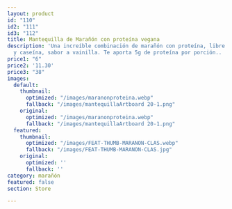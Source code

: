 ```yaml
---
layout: product
id: "110"
id2: "111"
id3: "112"
title: Mantequilla de Marañón con proteína vegana
description: 'Una increíble combinación de marañón con proteína, libre de lactosa
  y caseína, sabor a vainilla. Te aporta 5g de proteína por porción..  '
price1: "6"
price2: '11.30'
price3: "38"
images:
  default:
    thumbnail:
      optimized: "/images/maranonproteina.webp"
      fallback: "/images/mantequillaArtboard 20-1.png"
    original:
      optimized: "/images/maranonproteina.webp"
      fallback: "/images/mantequillaArtboard 20-1.png"
  featured:
    thumbnail:
      optimized: "/images/FEAT-THUMB-MARANON-CLAS.webp"
      fallback: "/images/FEAT-THUMB-MARANON-CLAS.jpg"
    original:
      optimized: ''
      fallback: ''
category: marañón
featured: false
section: Store

---
```

